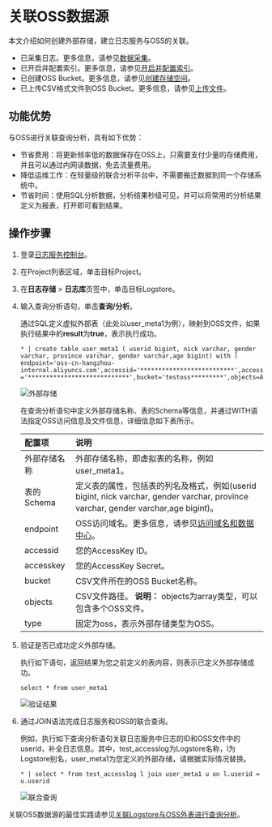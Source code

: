 # 关联OSS数据源

本文介绍如何创建外部存储，建立日志服务与OSS的关联。

-   已采集日志。更多信息，请参见[数据采集](/intl.zh-CN/数据采集/采集方式.md)。
-   已开启并配置索引。更多信息，请参见[开启并配置索引](/intl.zh-CN/查询与分析/开启并配置索引.md)。
-   已创建OSS Bucket。更多信息，请参见[创建存储空间](/intl.zh-CN/快速入门/创建存储空间.md)。
-   已上传CSV格式文件到OSS Bucket。更多信息，请参见[上传文件](/intl.zh-CN/快速入门/上传文件.md)。

## 功能优势

与OSS进行关联查询分析，具有如下优势：

-   节省费用：将更新频率低的数据保存在OSS上，只需要支付少量的存储费用，并且可以通过内网读数据，免去流量费用。
-   降低运维工作：在轻量级的联合分析平台中，不需要搬迁数据到同一个存储系统中。
-   节省时间：使用SQL分析数据，分析结果秒级可见，并可以将常用的分析结果定义为报表，打开即可看到结果。

## 操作步骤

1.  登录[日志服务控制台](https://sls.console.aliyun.com)。

2.  在Project列表区域，单击目标Project。

3.  在**日志存储** \> **日志库**页签中，单击目标Logstore。

4.  输入查询分析语句，单击**查询/分析**。

    通过SQL定义虚拟外部表（此处以user\_meta1为例），映射到OSS文件，如果执行结果中的**result**为**true**，表示执行成功。

    ```
    * | create table user_meta1 ( userid bigint, nick varchar, gender varchar, province varchar, gender varchar,age bigint) with ( endpoint='oss-cn-hangzhou-internal.aliyuncs.com',accessid='**************************',accesskey ='****************************',bucket='testoss*********',objects=ARRAY['user.csv'],type='oss')
    ```

    ![外部存储](https://static-aliyun-doc.oss-accelerate.aliyuncs.com/assets/img/zh-CN/7926703061/p8538.png)

    在查询分析语句中定义外部存储名称、表的Schema等信息，并通过WITH语法指定OSS访问信息及文件信息，详细信息如下表所示。

    |配置项|说明|
    |:--|:-|
    |外部存储名称|外部存储名称，即虚拟表的名称，例如user\_meta1。|
    |表的Schema|定义表的属性，包括表的列名及格式，例如\(userid bigint, nick varchar, gender varchar, province varchar, gender varchar,age bigint\)。|
    |endpoint|OSS访问域名。更多信息，请参见[访问域名和数据中心](/intl.zh-CN/开发指南/访问域名（Endpoint）/访问域名和数据中心.md)。|
    |accessid|您的AccessKey ID。|
    |accesskey|您的AccessKey Secret。|
    |bucket|CSV文件所在的OSS Bucket名称。|
    |objects|CSV文件路径。 **说明：** objects为array类型，可以包含多个OSS文件。 |
    |type|固定为oss，表示外部存储类型为OSS。|

5.  验证是否已成功定义外部存储。

    执行如下语句，返回结果为您之前定义的表内容，则表示已定义外部存储成功。

    ```
    select * from user_meta1
    ```

    ![验证结果](https://static-aliyun-doc.oss-accelerate.aliyuncs.com/assets/img/zh-CN/0540559951/p8539.png)

6.  通过JOIN语法完成日志服务和OSS的联合查询。

    例如，执行如下查询分析语句关联日志服务中日志的ID和OSS文件中的userid，补全日志信息。其中，test\_accesslog为Logstore名称，l为Logstore别名，user\_meta1为您定义的外部存储，请根据实际情况替换。

    ```
    * | select * from test_accesslog l join user_meta1 u on l.userid = u.userid
    ```

    ![联合查询](https://static-aliyun-doc.oss-accelerate.aliyuncs.com/assets/img/zh-CN/1440559951/p8540.png)


关联OSS数据源的最佳实践请参见[关联Logstore与OSS外表进行查询分析](/intl.zh-CN/查询与分析/最佳实践/关联Logstore与OSS外表进行查询分析.md)。

